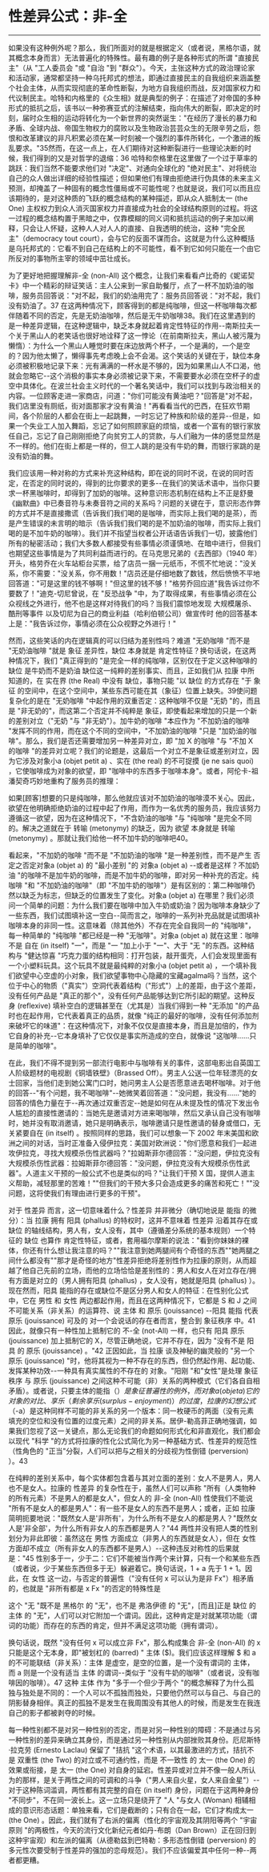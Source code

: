 # 性差异公式：非-全

------

如果没有这种例外呢？那么，我们所面对的就是根据定义（或者说，黑格尔语，就其概念本身而言）无法普遍化的特殊性。最有趣的例子是各种形式的所谓 "直接民主"（从 "工人委员会 "或 "自治 "到 "群众"）。今天，主张这种方式的政治理论家和活动家，通常都坚持一种乌托邦式的想法，即通过直接民主的自我组织来涵盖整个社会主体，从而实现彻底的革命性断裂，为地方自我组织而战，反对国家权力和代议制民主。哈特和内格里的《众生相》就是典型的例子：在描述了对帝国的多种形式的抵抗之后，该书以一种弥赛亚式的注解结束，指向伟大的断裂，即决定的时刻，届时众生相的运动将转化为一个新世界的突然诞生："在经历了漫长的暴力和矛盾、全球内战、帝国生物权力的腐败以及生物政治芸芸众生的无限辛劳之后，怨恨和改革建议的非凡积累必须在某一时刻被一个强烈的事件所转化，一个激进的叛乱要求。"35然而，在这一点上，在人们期待对这种断裂进行一些理论决断的时候，我们得到的又是对哲学的退缩：36 哈特和奈格里在这里做了一个过于草率的跳跃：我们当然不能要求他们对 "决定"、对通向全球化的 "绝对民主"、对将统治自己的众人做出详细的经验性描述；但如果他们有理由拒绝进行伪具体的未来主义预测，却掩盖了一种固有的概念性僵局或不可能性呢？也就是说，我们可以而且应该期待的，是对这种质的飞跃的概念结构的某种描述，即从众人抵制太一 (the One) 主权权力到众人消灭国家权力并直接成为社会的全球结构原则的过程。将这一过程的概念结构置于黑暗之中，仅靠模糊的同义词和抵抗运动的例子来加以阐释，只会让人怀疑，这种人人对人人的直接、自我透明的统治，这种 "完全民主"（democracy tout court），会与它的反面不谋而合。这就是为什么这种概括是乌托邦式的：它看不到自己在结构上的不可能性，看不到它如何只能在一个由它所反对的事物所主宰的领域中茁壮成长。

为了更好地把握理解非-全 (non-All) 这个概念，让我们来看看卢比奇的《妮诺契卡》中一个精彩的辩证笑话：主人公来到一家自助餐厅，点了一杯不加奶油的咖啡，服务员回答说："对不起，我们的奶油用完了：服务员回答说："对不起，我们没有奶油了。37 在这两种情况下，顾客得到的都是纯咖啡，但这一杯咖啡每次都伴随着不同的否定，先是无奶油咖啡，然后是无牛奶咖啡38。我们在这里遇到的是一种差异逻辑，在这种逻辑中，缺乏本身就起着肯定性特征的作用--南斯拉夫一个关于黑山人的老笑话也很好地诠释了这一悖论（在前南斯拉夫，黑山人被污蔑为懒惰）：为什么一个黑山人睡觉时要在床边放两个杯子，一个是满的，一个是空的？因为他太懒了，懒得事先考虑晚上会不会渴。这个笑话的关键在于，缺位本身必须被积极地记录下来：光有满满的一杯水是不够的，因为如果黑山人不口渴，他就会忽略它--这个消极的事实本身必须被记录下来，不需要要水必须在空杯子的虚空中具体化。在波兰社会主义时代的一个著名笑话中，我们可以找到与政治相关的内容。一位顾客走进一家商店，问道："你们可能没有黄油吧？"回答是"对不起，我们店里没有厕纸，街对面那家才没有黄油！"再看看当代的巴西，在狂欢节期间，各个阶层的人都会在街上一起跳舞，一时忘记了种族和阶级的差异--但是，如果一个失业工人加入舞蹈，忘记了如何照顾家庭的烦恼，或者一个富有的银行家放任自己，忘记了自己刚刚拒绝了向贫穷工人的贷款，与人们融为一体的感觉显然是不一样的。他们在街上都是一样的，但工人跳的是没有牛奶的舞，而银行家跳的是没有奶油的舞。

我们应该用一种对称的方式来补充这种结构，即在说的同时不说，在说的同时否定，在否定的同时说的，得到的比你要求的更多--在我们的笑话术语中，当你只要求一杯黑咖啡时，却得到了加奶的咖啡。这种意识形态机制在结构上不正是舒曼《幽默曲》中已奏音符与未奏音符之间的关系吗？问题的关键在于，意识形态作弊的方式并不是直接撒谎（告诉我们我们喝的是咖啡，而实际上我们喝的是茶），而是产生错误的未言明的暗示（告诉我们我们喝的是不加奶油的咖啡，而实际上我们喝的是不加牛奶的咖啡）。我们并不指望当权者公开话语告诉我们一切，披露他们所有的秘密活动；我们大多数人都接受有些事情必须谨慎地、在暗中进行，但我们也期望这些事情是为了共同利益而进行的。在马克思兄弟的《去西部》（1940 年）开头，格劳乔在火车站柜台买票，给了店员一捆一元纸币，不慌不忙地说："没关系，你不需要："没关系，你不用数！"店员还是仔细地数了数钱，然后愤愤不平地回答道："可是这里的钱不够啊！"但这里的钱不够！"格劳乔回应道"我告诉过你不要数了！"迪克-切尼曾说，在 "反恐战争 "中，为了取得成果，有些事情必须在公众视线之外进行，他不也是这样对待我们的吗？当我们震惊地发现 大规模屠杀、酷刑等事件 以及切尼为自己的商业利益（哈利伯顿公司）做宣传时 他的回答基本上是："我告诉过你，事情必须在公众视野之外进行！"

然而，这些笑话的内在逻辑真的可以归结为差别性吗？难道 "无奶咖啡 "而不是 "无奶油咖啡 "就是 象征 差异性，缺位 本身就是 肯定性特征？换句话说，在这两种情况下，我们 "真正得到的 "是完全一样的纯咖啡，区别仅在于定义这种咖啡的 缺位 是牛奶而不是奶油 缺位这一纯粹的差别事实、而且，正如我们从 拉康 中所知道的，在 实在界 (the Real) 中没有 缺位，事物只能 "以 缺位 的方式存在 "于 象征 的空间中，在这个空间中，某些东西可能在其（象征）位置上缺失。39使问题复杂化的是在 "无奶咖啡 "中起作用的双重否定：这种咖啡不仅是 "无奶 "的，而且是 "非无奶的"，而这第二个否定并不纯粹是 象征，即使看起来增加的只是一个新的差别对立（"无奶 "与 "非无奶"）。加牛奶的咖啡 "本应作为 "不加奶油的咖啡 "发挥不同的作用，而在这个不同的空间中，"不加奶油的咖啡 "只是 "加奶油的咖啡"。那么，我们是否还需要增加另一种差异对立，即 "加 X 的咖啡 "与 "不加 X 的咖啡 "的差异对立呢？我们的论题是，这最后一个对立不是象征或差别对立，因为它涉及对象小a (objet petit a) 、实在 (the real) 的不可捉摸 (je ne sais quoi) ，它使咖啡成为对象的欲望，即 "咖啡中的东西多于咖啡本身"。或者，阿伦卡-祖潘契奇巧妙地重构了服务员的推理：

如果[顾客]想要的只是纯咖啡，那么他就应该对不加奶油的咖啡漠不关心。因此，欲望在他明确拒绝奶油的过程中起了作用，而作为一名优秀的服务员，我应该努力遵循这一欲望，因为在这种情况下，"不含奶油的咖啡 "与 "纯咖啡 "是完全不同的。解决之道就在于 转喻 (metonymy) 的缺乏，因为 欲望 本身就是 转喻 (metonymy) 。那就让我们给他一杯不加牛奶的咖啡吧40。

看起来，"不加奶的咖啡 "而不是 "不加奶油的咖啡 "是一种差别性，而不是产生 否定之否定对象a (objet a) 的 "最小差别 "的 对象a (objet a) --或者是这样？不加奶油 "的咖啡不是加牛奶的咖啡，而是不加牛奶的咖啡，即对另一种补充的否定。纯咖啡 "和 "不加奶油的咖啡"（即 "不加牛奶的咖啡"）是有区别的：第二种咖啡仍然以缺乏为标志，但缺乏的位置发生了变化。对象a (objet a) 在哪里？我们必须问一个简单的问题：为什么我们要在咖啡中加入牛奶或奶油？因为咖啡本身缺少了一些东西，我们试图填补这一空白--简而言之，咖啡的一系列补充品就是试图填补咖啡本身的非同一性。这意味着（除其他外）不存在完全自我同一的 "纯咖啡"，每一种简单的 "纯咖啡 "都已经是一种 "无咖啡"。对象a (objet a) 就在这里：咖啡不是 自在 (in itself) "一"，而是 "一 "加上小于 "一"、大于 "无 "的东西。这种结构与 "健达惊喜 "巧克力蛋的结构相同：打开包装，敲开蛋壳，人们会发现里面有一个小塑料玩具。这个玩具不就是最纯粹的对象小a (objet petit a) ，一个填补我们欲望中心空虚的小对象，我们欲望事物中心隐藏的宝藏agalma吗？当然，这个位于中心的物质（"真实"）空洞代表着结构（"形式"）上的差距，由于这个差距，没有任何产品是 "真正的那个"，没有任何产品能够达到它所引起的期望。这种反身 (reflexive) 填补空白的逻辑甚至在（尤其是）当我们得到一种 "无添加 "的产品时也在起作用，它代表着真正的品质，就像 "纯正的最好的咖啡，没有任何添加剂来破坏它的味道"：在这种情况下，对象不仅仅是直接本身，而且是加倍的，作为它自身的补充--它本身填补了它仅仅是事实所造成的空白，就像说 "这咖啡......只是简单的咖啡"。

在此，我们不得不提到另一部流行电影中与咖啡有关的事件，这部电影出自英国工人阶级题材的电视剧《铜墙铁壁》（Brassed Off）。男主人公送一位年轻漂亮的女士回家，当他们走到她公寓门口时，她问男主人公是否愿意进去喝杯咖啡。对于他的回答--"有个问题，我不喝咖啡"--她微笑着回答道："没问题，我没有......"她的回答的情色力量在于--再次通过双重否定--她是如何在从未提及性的情况下发出令人尴尬的直接性邀请的：当她先是邀请对方进来喝咖啡，然后又承认自己没有咖啡时，她并没有取消邀请，她只是明确表示，咖啡邀请只是性邀请的替身或借口，无关紧要自在 (in itself) 。按照同样的思路，我们可以想象一下 2002 年末美国和欧洲之间的对话，当时正准备入侵伊拉克：美国对欧洲说："你们愿意和我们一起进攻伊拉克，寻找大规模杀伤性武器吗？"拉姆斯菲尔德回答："没问题，伊拉克没有大规模杀伤性武器：拉姆斯菲尔德回答："没问题，伊拉克没有大规模杀伤性武器"。人道主义干预的一般公式不也是类似的吗？"让我们干预 X 国，提供人道主义帮助，减轻那里的苦难！""但我们的干预大多只会造成更多的痛苦和死亡！""没问题，这将使我们有理由进行更多的干预"。

对于 性差异 而言，这一切意味着什么？性差异 并非微分（确切地说是 能指 的微分）：当 拉康 拥有 阳具 (phallus) 的特权时，这并不意味着 性差异 沿着其存在或 缺位 的轴线结构，男人有，女人没有，其中（遵循差分系统的基本规则）一个特征的 缺位 也算作 肯定性特征，或者，套用福尔摩斯的说法："看到你妹妹的裸体，你还有什么想让我注意的吗？""我注意到她两腿间有个奇怪的东西""她两腿之间什么都没有""那才是奇怪的地方"性差异拒绝将差别性作为拉康的原则，从而超越了他自己先前的立场，而他的立场恰恰是差别性的：男人和女人在对立存在/拥有方面是对立的（男人拥有阳具 (phallus) ，女人没有，她就是阳具 (phallus) ）。现在然而，阳具 能指的存在或缺位不是区分男人和女人的特征：在性别化公式中，它在 男性 和 女性 两边都起作用，而且在这两种情况下，它都是 S 和 J 之间不可能关系（非关系）的运算符、说 主体 和 原乐 (jouissance) --阳具 能指 代表 原乐 (jouissance) 可及的 对一个会说话的存在者而言，整合到 象征秩序 中。41 因此，就像只有一种性加上抵制它的 不-全 (not-All) 一样，也只有 阳具 原乐 (jouissance) 加上抵制它的 X，尽管正确地说，它并不存在，因为 "没有不是 阳具 的 原乐 (jouissance) 。"42 正因如此，当 拉康 谈及神秘的幽灵般的 "另一个 原乐 (jouissance) "时，他将其视为一种不存在的东西，但仍然起作用、起功能、发挥某种功效--一种具有真实属性的不存在的 对象。"阳刚 "和"女性"是处理 象征秩序 与 原乐 (jouissance) 之间这种不可能（非）关系的两种模式（它们各自自相矛盾）。或者说，只要主体的能指（$）是象征普遍性的例外，而对象a (objet a) 它的对象的 对比、享乐 （剩余享乐 (surplus-enjoyment) ）的过度，拉康的 幻想公式（$-a）是这种同样不可能的非关系的另一个版本：同一枚硬币的两面（没有元素填充的空位和没有位置的过度元素）之间的非关系。居伊-勒高菲正确地强调，如果我们忽视了这一关键点，那么无论我们的命题如何形式化和非直观化，我们都会以现代 "科学 "的方式将拉康的性化公式简化为另一种基础方式、性差异的规范性（性角色的 "正当"分裂，人们可以把与之相关的分歧视为性倒错 (perversion) ）。43

在纯粹的差别关系中，每个实体都包含着与其对立面的差别：女人不是男人，男人也不是女人。拉康的 性差异 的复杂性在于，虽然人们可以声称 "所有（人类物种的所有元素）不是男人的都是女人"，但女人的 非-全 (non-All) 性使我们不能说 "所有不是女人的都是男人"：有一些不是女人的东西不是男人；或者，正如 拉康 简明扼要地说："既然女人是'非所有'，为什么所有不是女人的都是男人？"既然女人是'非全部'，为什么所有非女人的东西都是男人？"44 两性并没有把人类的性别划分为非此即彼：虽然这在 男性 方面成立（非男人的东西就是女人），但在 女性 方面却不成立（所有非女人的东西都不是男人）--这种违反对称性的后果就是："45 性别多于一，少于二：它们不能被当作两个来计算，只有一个和某些东西（或者说，少于某些东西但多于无）躲避着它。换句话说，1 + a 先于 1 + 1。因此，在 女性 这一边，与否定的普遍性（"没有任何 x 可以认为是非 Fx"）相矛盾的，也就是 "非所有都是 x Fx "的否定的特殊性是

这个 "无 "既不是 黑格尔 的 "无"，也不是 弗洛伊德 的 "无"，[而且]正是 缺位 的 主体 的 "无"，人们可以对它附加一个谓词。因此，这种肯定是对就某项功能（谓词的功能）而存在的东西的肯定，但并不满足这项功能（拥有谓词）。

换句话说，既然 "没有任何 x 可以成立非 Fx"，那么构成集合 非-全 (non-All) 的 x 只能是这个无本身，即"被划杠的 (barred) " 主体 ($)。我们应该这样理解 $ 和 a 的不可能联结（非关系）：主体 是虚空，是空的位置，是一个没有谓词的 主体，而 a 则是一个没有适当 主体 的谓词--类似于 "没有牛奶的咖啡"（或者说，没有咖啡因的咖啡）。47 这种 主体 作为 "多于一个但少于两个 "的概念解释了为什么孤独与独处是不同的：一个人可以不孤独而独处，只要他仍然可以与自己、与自己的阴影替身相伴。真正的孤独不是发生在我周围没有其他人的时候，而是发生在我连自己的影子都被剥夺的时候。

每一种性别都不是对另一种性别的否定，而是对另一种性别的障碍：不是通过与另一种性别的差异来确立其身份，而是通过另一种性别从内部挫败其身份。厄尼斯特·拉克劳 (Ernesto Laclau) 保留了 "拮抗 "这个术语，以其最激进的方式，拮抗不是 双重性 (the Two) 的对立或不可通约性，而是 不一致性 的 太一 (the One) 的效果或衔接，是 太一 (the One) 对自身的延宕。性差异或对立并不像一般人所认为的那样，是关于两性之间的可调和的斗争（"男人来自火星，女人来自金星"）--对于这种陈词滥调，两性都有其完整的自在 (in itself) 身份，问题在于这两种身份 "不同步"，不在同一波长上。这一立场只是绕开了 "人 "与女人 (Woman) 相辅相成的意识形态话题：单独来看，它们是截断的；只有合在一起，它们才构成太一 (the One) 。因此，我们就有了右派的偏离（性化的宇宙观及其阴阳等两个 "宇宙原则 "的两极性，今天的流行文化新纪元者如丹-布朗（Dan Brown）正在回归到这种宇宙观）和左派的偏离（从德勒兹到巴特勒：多形态性倒错 (perversion) 的多元性次要受制于性差异的强加的恋母规范）。我们不应该偏爱其中任何一种--两者都更糟。
